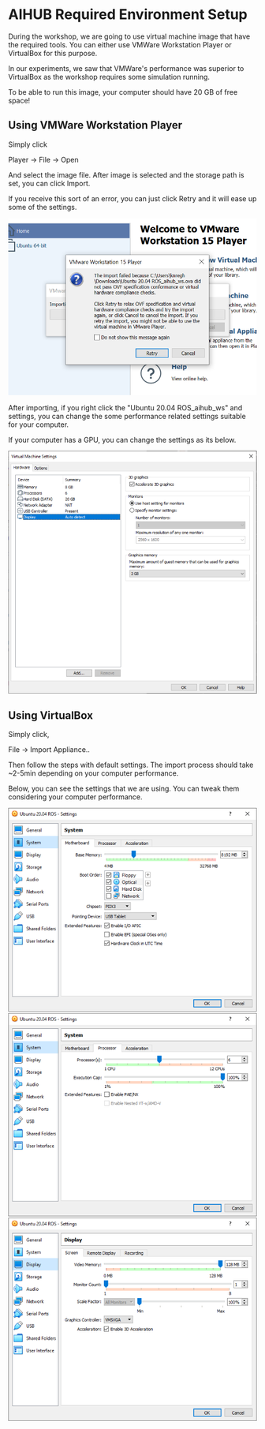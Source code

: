 # AIHUB Required Environment Setup

During the workshop, we are going to use virtual machine image that have the required tools. You can either use VMWare Workstation Player or VirtualBox for this purpose. 

In our experiments, we saw that VMWare's performance was superior to VirtualBox as the workshop requires some simulation running.

To be able to run this image, your computer should have 20 GB of free space!

## Using VMWare Workstation Player

Simply click 

Player -> File -> Open

And select the image file. After image is selected and the storage path is set, you can click Import.

If you receive this sort of an error, you can just click Retry and it will ease up some of the settings. 

![N|Solid](./img/vmware_import.png)

After importing, if you right click the "Ubuntu 20.04 ROS_aihub_ws" and settings, you can change the some performance related settings suitable for your computer.

If your computer has a GPU, you can change the settings as its below. 

![N|Solid](./img/gpu_settings.png)

## Using VirtualBox

Simply click,

File -> Import Appliance..

Then follow the steps with default settings. The import process should take ~2-5min depending on your computer performance.

Below, you can see the settings that we are using. You can tweak them considering your computer performance.

![N|Solid](./img/vbox_memory.png)
![N|Solid](./img/vbox_processor.png)
![N|Solid](./img/vbox_display.png)




